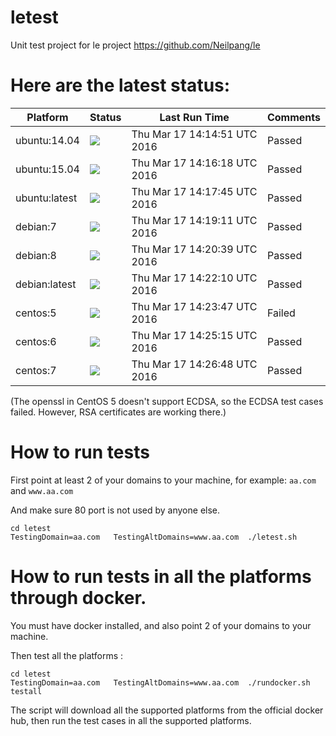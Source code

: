 # letest
Unit test project for le project https://github.com/Neilpang/le



# Here are the latest status:

| Platform | Status| Last Run Time| Comments|
-----------|-------|--------------|---------|
|ubuntu:14.04|![](https://cdn.rawgit.com/Neilpang/letest/master/status/ubuntu-14.04.svg)|Thu Mar 17 14:14:51 UTC 2016| Passed |
|ubuntu:15.04|![](https://cdn.rawgit.com/Neilpang/letest/master/status/ubuntu-15.04.svg)|Thu Mar 17 14:16:18 UTC 2016| Passed |
|ubuntu:latest|![](https://cdn.rawgit.com/Neilpang/letest/master/status/ubuntu-latest.svg)|Thu Mar 17 14:17:45 UTC 2016| Passed |
|debian:7|![](https://cdn.rawgit.com/Neilpang/letest/master/status/debian-7.svg)|Thu Mar 17 14:19:11 UTC 2016| Passed |
|debian:8|![](https://cdn.rawgit.com/Neilpang/letest/master/status/debian-8.svg)|Thu Mar 17 14:20:39 UTC 2016| Passed |
|debian:latest|![](https://cdn.rawgit.com/Neilpang/letest/master/status/debian-latest.svg)|Thu Mar 17 14:22:10 UTC 2016| Passed |
|centos:5|![](https://cdn.rawgit.com/Neilpang/letest/master/status/centos-5.svg)|Thu Mar 17 14:23:47 UTC 2016| Failed |
|centos:6|![](https://cdn.rawgit.com/Neilpang/letest/master/status/centos-6.svg)|Thu Mar 17 14:25:15 UTC 2016| Passed |
|centos:7|![](https://cdn.rawgit.com/Neilpang/letest/master/status/centos-7.svg)|Thu Mar 17 14:26:48 UTC 2016| Passed |
(The openssl in CentOS 5 doesn't support ECDSA, so the ECDSA test cases failed. However, RSA certificates are working there.)

# How to run tests

First point at least 2 of your domains to your machine, 
for example: `aa.com` and `www.aa.com`

And make sure 80 port is not used by anyone else.

```
cd letest
TestingDomain=aa.com   TestingAltDomains=www.aa.com  ./letest.sh
```

# How to run tests in all the platforms through docker.

You must have docker installed, and also point 2 of your domains to your machine.

Then test all the platforms :

```
cd letest
TestingDomain=aa.com   TestingAltDomains=www.aa.com  ./rundocker.sh  testall
```

The script will download all the supported platforms from the official docker hub, then run the test cases in all the supported platforms.






